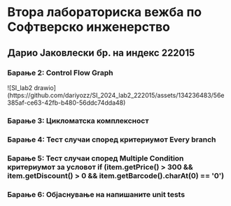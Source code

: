 <h1>Втора лабораториска вежба по Софтверско инженерство</h1>
<h2>Дарио Јаковлески бр. на индекс 222015</h2>

<h3>Барање 2: Control Flow Graph</h3>
![SI_lab2 drawio](https://github.com/dariyozz/SI_2024_lab2_222015/assets/134236483/56e385af-ce63-42fb-b480-56ddc74dda48)

<h3>Барање 3: Цикломатска комплексност</h3>

<h3>Барање 4: Тест случаи според критериумот Every branch</h3>

<h3>Барање 5: Тест случаи според Multiple Condition критериумот за условот
if (item.getPrice() > 300 && item.getDiscount() > 0 && item.getBarcode().charAt(0)
== '0')</h3>

<h3>Барање 6: Објаснување на напишаните unit tests</h3>

